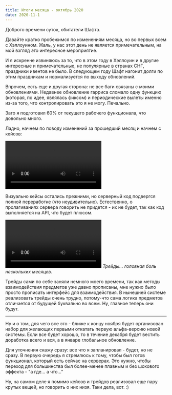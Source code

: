 ```yaml
---
title: Итоги месяца - октябрь 2020
date: 2020-11-1
---
```


Доброго времени суток, обитатели Шафта.

Давайте кратко пробежимся по изменениям месяца, но во первых всем с Хэллоуином. Жаль, у нас этот день не является примечательным, на мой взгляд это интересное мероприятие.

И я искренне извиняюсь за то, что в этом году в Хэллоуин и в другие интересные и примечательные, не популярные в странах СНГ, праздники ивентов не было. В следующем году Шафт нагонит долги по этим праздникам и нормализуется по выходу обновлений.

Впрочем, есть еще и другая сторона: не все баги связаны с моими обновлениями. Недавнее обновление гарриса сломало одну функцию (которая, по идее, являлась фиксом) и периодические вылеты именно из-за того, что контролировать это я не могу. Печально.

Зато я подготовил 60% от текущего рабочего функционала, что довольно много.

Ладно, начнем по поводу изменений за прошедший месяц и начнем с кейсов:

![](https://digital-garden.website.yandexcloud.net/images/archives/shaftcc/e4652310-adce-4036-b535-9183bbc03a9b.mp4)

Визуально кейсы остались прежними, но серверный код подвергся полной переработке (что неудивительно). Естественно, о пролагиваниях сервера говорить не придется - их не будет, так как код выполняется на API, что будет плюсом.

![](https://digital-garden.website.yandexcloud.net/images/archives/shaftcc/405bbfc7-b834-4349-a216-0d6f832c47ad.mp4)
*Трейды... головная боль нескольких месяцев.*

Трейды сами по себе заняли немного моего времени, так как методы взаимодействия предметов уже давно прописаны, мне нужно было просто прописать интерфейс для взаимодействия. В нынешней системе реализовать трейды очень трудно, потому-что сама логика предметов отличается от будущей буквально во всем. Ну, главное теперь они будут.

* * *

Ну и о том, для чего все это - ближе к концу ноября будет организован набор для желающих первыми откатать первую альфа-версию новой системы. Если все будет хорошо, то в течение декабря будет вестить доработка всего и вся, а в январе глобальное обновление.

Для уточнения скажу сразу: все что я запланировал - будет, но не сразу. В первую очередь я стремлюсь к тому, чтобы был готов функционал, который есть сейчас на серверах. Это нужно, чтобы переход для большинства был более-менее плавным и без шокового эффекта - "а где... а что..."

Ну, на самом деле я помимо кейсов и трейдов реализовал еще пару крутых вещей, но говорить о них низя. Таки дела, вот. :)
